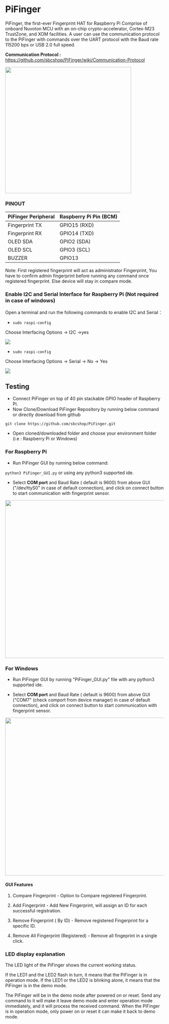 # PiFinger
PiFinger, the first-ever Fingerprint HAT for Raspberry Pi Comprise of onboard Nuvoton MCU with an on-chip crypto-accelerator, Cortex-M23 TrustZone, and XOM facilities. A user can use the communication protocol to the PiFinger with commands over the UART protocol with the Baud rate 115200 bps or USB 2.0 full speed.

<b> Communication Protocol : </b> https://github.com/sbcshop/PiFinger/wiki/Communication-Protocol

<img src="https://cdn.shopify.com/s/files/1/1217/2104/products/RaspberryPiFingerprintHAT_700x.png?v=1615200475" width="400" height="400" />

### PINOUT

|  PiFinger Peripheral |  Raspberry Pi Pin (BCM) |
| -------------------- |  ---------------------  |
|  Fingerprint TX      |    GPIO15 (RXD)         |
|  Fingerprint RX      |    GPIO14 (TXD)         |
|  OLED SDA            |    GPIO2  (SDA)         |
|  OLED SCL            |    GPIO3  (SCL)         |
|  BUZZER              |    GPIO13               |

Note: First registered fingerprint will act as administrator Fingerprint, You have to confirm admin fingerprint before running any command once registered fingerprint. Else device will stay in compare mode. 

### Enable I2C and Serial Interface for Raspberry Pi (Not required in case of windows)

 Open a terminal and run the following commands to enable I2C and Serial：


* ``` sudo raspi-config ```

Choose Interfacing Options -> I2C ->yes 

<img src="Images/en_i2c_all.png" />


* ``` sudo raspi-config ```

Choose Interfacing Options -> Serial -> No -> Yes

<img src="Images/en_serial_full.png" />

## Testing

* Connect PiFinger on top of 40 pin stackable GPIO header of Raspberry Pi.
* Now Clone/Download PiFinger Repository by running below command or directly download from github

``` git clone https://github.com/sbcshop/PiFinger.git ```

* Open cloned/downloaded folder and choose your environment folder (i.e : Raspberry Pi or Windows)

### For Raspberry Pi

* Run PiFinger GUI by running below command:

``` python3 PiFinger_GUI.py ``` or using any python3 supported ide.

* Select <b>COM port</b> and Baud Rate ( default is 9600) from above GUI ("/dev/ttyS0" in case of default connection), 
and click on connect button to start communication with fingerprint sensor.

<img src="Images/pifinger_connect_pi.gif" width="600" height="500" />

### For Windows

* Run PiFinger GUI by running "PiFinger_GUI.py" file with any python3 supported ide.

* Select <b>COM port</b> and Baud Rate ( default is 9600) from above GUI ("COM7" (check comport from device manager) in case of default connection), 
and click on connect button to start communication with fingerprint sensor.

<img src="Images/pifinger_connect_win.gif" width="600" height="500" />

#### GUI Features 

1) Compare Fingerprint - Option to Compare registered Fingerprint.

2) Add Fingerprint - Add New Fingerprint, will assign an ID for each successful registration.

3) Remove Fingerprint ( By ID) - Remove registered Fingerprint for a specific ID.

4) Remove All Fingerprint (Registered) - Remove all fingeprint in a single click.

### LED display explanation

The LED light of the PiFinger shows the current working status.

If the LED1 and the LED2 flash in turn, it means that the PiFinger is in operation mode. If the LED1 or the LED2 is blinking alone, it means that the PiFinger is in the demo mode.

The PiFinger will be in the demo mode after powered on or reset. Send any command to it will make it leave demo mode and enter operation mode immediately, and it will
process the received command. When the PiFinger is in operation mode, only power on or reset it can make it back to demo mode.




